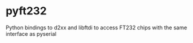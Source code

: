 # pyft232
Python bindings to d2xx and libftdi to access FT232 chips with the same interface as pyserial
